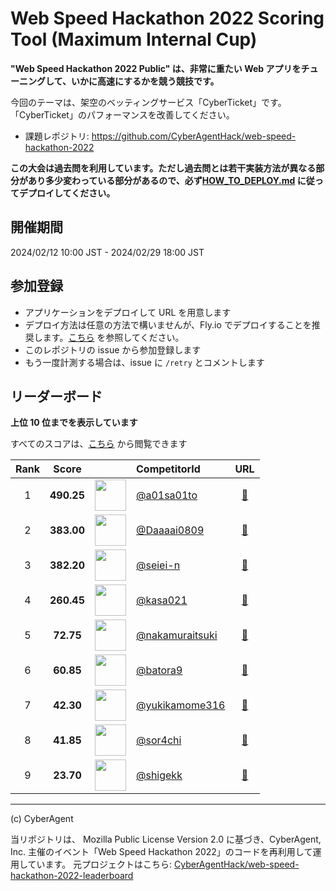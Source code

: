 # Web Speed Hackathon 2022 Scoring Tool (Maximum Internal Cup)

**"Web Speed Hackathon 2022 Public" は、非常に重たい Web アプリをチューニングして、いかに高速にするかを競う競技です。**

今回のテーマは、架空のベッティングサービス「CyberTicket」です。
「CyberTicket」のパフォーマンスを改善してください。

- 課題レポジトリ: https://github.com/CyberAgentHack/web-speed-hackathon-2022

**この大会は過去問を利用しています。ただし過去問とは若干実装方法が異なる部分があり多少変わっている部分があるので、必ず[HOW_TO_DEPLOY.md](./HOW_TO_DEPLOY.md) に従ってデプロイしてください。**

## 開催期間

2024/02/12 10:00 JST - 2024/02/29 18:00 JST

## 参加登録

- アプリケーションをデプロイして URL を用意します
- デプロイ方法は任意の方法で構いませんが、Fly.io でデプロイすることを推奨します。[こちら](./HOW_TO_DEPLOY.md) を参照してください。
- このレポジトリの issue から参加登録します
- もう一度計測する場合は、issue に `/retry` とコメントします

## リーダーボード

**上位 10 位までを表示しています**

すべてのスコアは、[こちら](./score.csv) から閲覧できます

<!-- leaderboard:start -->

|Rank|Score||CompetitorId|URL|
|:--:|:--:|:--:|:--|:--:|
|1|**490.25**|<img alt="" width="50" height="50" src="https://github.com/a01sa01to.png?size=100"/>|[@a01sa01to](https://github.com/a01sa01to)|[:link:](https://wsh2022-practice.a01sa01to.com/)|
|2|**383.00**|<img alt="" width="50" height="50" src="https://github.com/Daaaai0809.png?size=100"/>|[@Daaaai0809](https://github.com/Daaaai0809)|[:link:](https://web-speed-hackathon-2022-kabos.fly.dev/)|
|3|**382.20**|<img alt="" width="50" height="50" src="https://github.com/seiei-n.png?size=100"/>|[@seiei-n](https://github.com/seiei-n)|[:link:](https://wsh-2022-2xsei.fly.dev/)|
|4|**260.45**|<img alt="" width="50" height="50" src="https://github.com/kasa021.png?size=100"/>|[@kasa021](https://github.com/kasa021)|[:link:](https://wsh-2022-kasa.fly.dev/)|
|5|**72.75**|<img alt="" width="50" height="50" src="https://github.com/nakamuraitsuki.png?size=100"/>|[@nakamuraitsuki](https://github.com/nakamuraitsuki)|[:link:](https://nakamura-wsh-2022.fly.dev/)|
|6|**60.85**|<img alt="" width="50" height="50" src="https://github.com/batora9.png?size=100"/>|[@batora9](https://github.com/batora9)|[:link:](https://batora-web-speed-hackathon-2022.fly.dev/)|
|7|**42.30**|<img alt="" width="50" height="50" src="https://github.com/yukikamome316.png?size=100"/>|[@yukikamome316](https://github.com/yukikamome316)|[:link:](https://wsh-2022-yuki.fly.dev/)|
|8|**41.85**|<img alt="" width="50" height="50" src="https://github.com/sor4chi.png?size=100"/>|[@sor4chi](https://github.com/sor4chi)|[:link:](https://maximum-wsh-2022.fly.dev/)|
|9|**23.70**|<img alt="" width="50" height="50" src="https://github.com/shigekk.png?size=100"/>|[@shigekk](https://github.com/shigekk)|[:link:](https://wsh-2022-shigekk.fly.dev/)|

<!-- leaderboard:end -->

---

(c) CyberAgent

当リポジトリは、 Mozilla Public License Version 2.0 に基づき、CyberAgent, Inc. 主催のイベント「Web Speed Hackathon 2022」のコードを再利用して運用しています。
元プロジェクトはこちら: [CyberAgentHack/web-speed-hackathon-2022-leaderboard](https://github.com/CyberAgentHack/web-speed-hackathon-2022-leaderboard)
